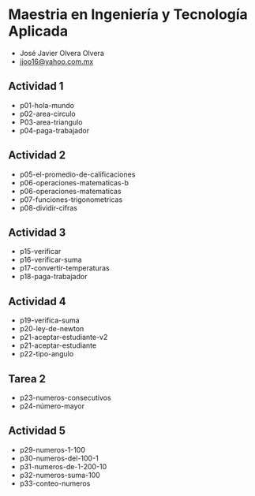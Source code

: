 # Maestria en Ingeniería y Tecnología Aplicada  

- José Javier Olvera Olvera
- jjoo16@yahoo.com.mx

## Actividad 1 

- p01-hola-mundo
- p02-area-circulo 
- P03-area-triangulo
- p04-paga-trabajador

## Actividad 2 
- p05-el-promedio-de-calificaciones
- p06-operaciones-matematicas-b
- p06-operaciones-matematicas
- p07-funciones-trigonometricas
- p08-dividir-cifras


## Actividad 3
- p15-verificar
- p16-verificar-suma
- p17-convertir-temperaturas
- p18-paga-trabajador

## Actividad 4
- p19-verifica-suma
- p20-ley-de-newton
- p21-aceptar-estudiante-v2
- p21-aceptar-estudiante
- p22-tipo-angulo

## Tarea 2
- p23-numeros-consecutivos
- p24-número-mayor

## Actividad 5
- p29-numeros-1-100
- p30-numeros-del-100-1
- p31-numeros-de-1-200-10
- p32-numeros-suma-100
- p33-conteo-numeros
